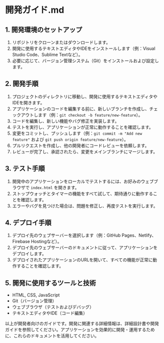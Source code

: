 # 開発ガイド.md

## 1. 開発環境のセットアップ

1. リポジトリをクローンまたはダウンロードします。
2. 開発に使用するテキストエディタやIDEをインストールします（例：Visual Studio Code、Sublime Textなど）。
3. 必要に応じて、バージョン管理システム（Git）をインストールおよび設定します。

## 2. 開発手順

1. プロジェクトのディレクトリに移動し、開発に使用するテキストエディタやIDEを開きます。
2. アプリケーションのコードを編集する前に、新しいブランチを作成し、チェックアウトします（例：`git checkout -b feature/new-feature`）。
3. コードを編集し、新しい機能やバグ修正を実装します。
4. テストを実行し、アプリケーションが正常に動作することを確認します。
5. 変更をコミットし、プッシュします（例：`git commit -m "Add new feature"` および `git push origin feature/new-feature`）。
6. プルリクエストを作成し、他の開発者にコードレビューを依頼します。
7. レビューが完了し、承認されたら、変更をメインブランチにマージします。

## 3. テスト手順

1. 開発中のアプリケーションをローカルでテストするには、お好みのウェブブラウザで `index.html` を開きます。
2. ストップウォッチとタイマーの機能をすべて試して、期待通りに動作することを確認します。
3. エラーやバグを見つけた場合は、問題を修正し、再度テストを実行します。

## 4. デプロイ手順

1. デプロイ先のウェブサーバーを選択します（例：GitHub Pages、Netlify、Firebase Hostingなど）。
2. デプロイ先のウェブサーバーのドキュメントに従って、アプリケーションをデプロイします。
3. デプロイされたアプリケーションのURLを開いて、すべての機能が正常に動作することを確認します。

## 5. 開発に使用するツールと技術

- HTML, CSS, JavaScript
- Git（バージョン管理）
- ウェブブラウザ（テストおよびデバッグ）
- テキストエディタやIDE（コード編集）

以上が開発者向けのガイドです。開発に関連する詳細情報は、詳細設計書や開発ガイドを参照してください。アプリケーションを効果的に開発・運用するために、これらのドキュメントを活用してください。